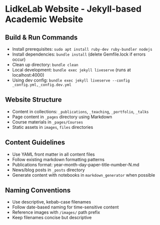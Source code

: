 # LidkeLab Website - Jekyll-based Academic Website

## Build & Run Commands
- Install prerequisites: `sudo apt install ruby-dev ruby-bundler nodejs`
- Install dependencies: `bundle install` (delete Gemfile.lock if errors occur)
- Clean up directory: `bundle clean`
- Local development: `bundle exec jekyll liveserve` (runs at localhost:4000)
- Using dev config: `bundle exec jekyll liveserve --config _config.yml,_config.dev.yml`

## Website Structure
- Content in collections: `_publications`, `_teaching`, `_portfolio`, `_talks`
- Page content in `_pages` directory using Markdown
- Course materials in `_pages/Courses`
- Static assets in `images`, `files` directories

## Content Guidelines
- Use YAML front matter in all content files
- Follow existing markdown formatting patterns
- Publications format: year-month-day-paper-title-number-N.md
- News/blog posts in `_posts` directory
- Generate content with notebooks in `markdown_generator` when possible

## Naming Conventions
- Use descriptive, kebab-case filenames
- Follow date-based naming for time-sensitive content
- Reference images with `/images/` path prefix
- Keep filenames concise but descriptive